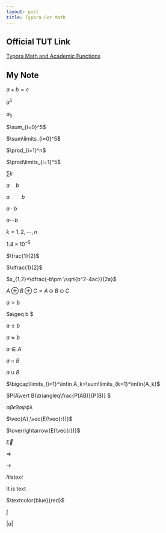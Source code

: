 ```yaml
---
layout: post
title: Typora For Math
---
```

## Official TUT Link
[Typora Math and Academic Functions](http://support.typora.io/Math/ "Typora Math and Academic Functions")
## My Note
$a+b=c$ 

$a^5$

$a_5$

$\sum_{i=0}^5$

$\sum\limits_{i=0}^5$

$\prod_{i=1}^n$

$\prod\limits_{i=1}^5$

$\sum k$

$a\quad b$

$a\qquad b$

$a\cdot b$

$a\cdots b$

$k=1,2,\cdots,n$

$1.4\times10^{-5}$

$\frac{1}{2}$

$\dfrac{1}{2}$

$x_{1,2}=\dfrac{-b\pm \sqrt{b^2-4ac}}{2a}$

$A\oplus B\oplus C=A\odot B\odot C$

$a>b$

$a\geq b $

$a\leq b$

$a\approx b$

$a\in A$

$a\cap B$

$a\cup B$

$\bigcap\limits_{i=1}^\infin A_k=\sum\limits_{k=1}^\infin{A_k}$

$P(A\vert B)\triangleq\frac{P(AB)}{P(B)} $

$\alpha\beta\epsilon\theta\rho\psi\phi\lambda$

$\vec{A},\vec{E(\vec{r})}$

$\overrightarrow{E(\vec{r})}$

$\overrightarrow{E}$

$\Longrightarrow$

$\longrightarrow$

$It is text$

$\text{It is text}$

$\textcolor{blue}{red}$

$\int$

$\vert  a \vert$

